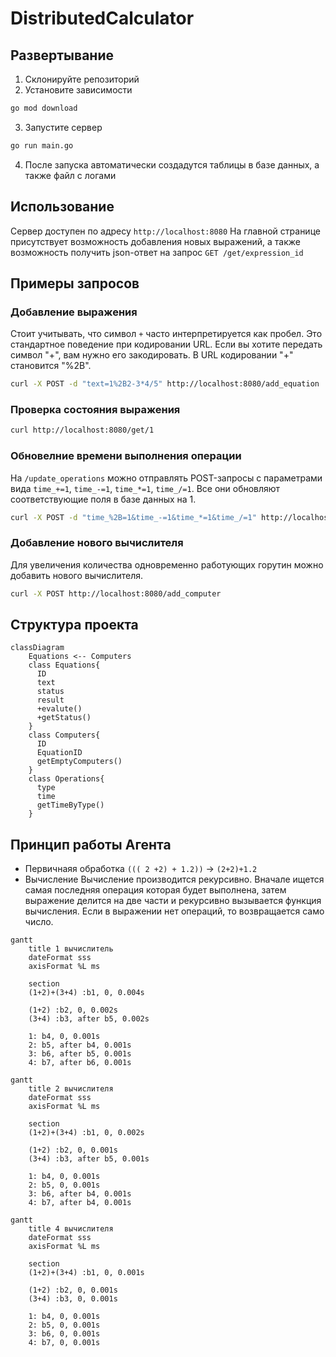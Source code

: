 # DistributedCalculator
## Развертывание
1. Склонируйте репозиторий
2. Установите зависимости
```bash
go mod download
```
3. Запустите сервер
```bash
go run main.go
```
4. После запуска автоматически создадутся таблицы в базе данных, а также файл с логами
## Использование
Сервер доступен по адресу `http://localhost:8080`
На главной странице присутствует возможность добавления новых выражений, а также возможность получить json-ответ на запрос `GET /get/expression_id`
## Примеры запросов
### Добавление выражения
Стоит учитывать, что символ `+` часто интерпретируется как пробел. Это стандартное поведение при кодировании URL. Если вы хотите передать символ "+", вам нужно его закодировать. В URL кодировании "+" становится "%2B".
```bash
curl -X POST -d "text=1%2B2-3*4/5" http://localhost:8080/add_equation
```
### Проверка состояния выражения
```bash
curl http://localhost:8080/get/1
```
### Обновелние времени выполнения операции
На `/update_operations` можно отправлять POST-запросы с параметрами вида `time_+=1`, `time_-=1`, `time_*=1`, `time_/=1`. Все они обновляют соответствующие поля в базе данных на 1.
```bash
curl -X POST -d "time_%2B=1&time_-=1&time_*=1&time_/=1" http://localhost:8080/update_operations
```
### Добавление нового вычислителя
Для увеличения количества одновременно работующих горутин можно добавить нового вычислителя.
```bash
curl -X POST http://localhost:8080/add_computer
```
## Структура проекта
```mermaid
classDiagram
    Equations <-- Computers
    class Equations{
      ID
      text
      status
      result
      +evalute()
      +getStatus()
    }
    class Computers{
      ID
      EquationID
      getEmptyComputers()
    }
    class Operations{
      type
      time
      getTimeByType()
    }
```
## Принцип работы Агента
- Первичнаяя обработка `((( 2 +2) + 1.2))` -> `(2+2)+1.2`
- Вычисление
Вычисление производится рекурсивно. Вначале ищется самая последняя операция которая будет выполнена, затем выражение делится на две части и рекурсивно вызывается функция вычисления. Если в выражении нет операций, то возвращается само число.
```mermaid
gantt
    title 1 вычислитель
    dateFormat sss
    axisFormat %L ms

    section   
    (1+2)+(3+4) :b1, 0, 0.004s

    (1+2) :b2, 0, 0.002s
    (3+4) :b3, after b5, 0.002s

    1: b4, 0, 0.001s
    2: b5, after b4, 0.001s
    3: b6, after b5, 0.001s
    4: b7, after b6, 0.001s
```
```mermaid
gantt
    title 2 вычислителя
    dateFormat sss
    axisFormat %L ms

    section   
    (1+2)+(3+4) :b1, 0, 0.002s

    (1+2) :b2, 0, 0.001s
    (3+4) :b3, after b5, 0.001s

    1: b4, 0, 0.001s
    2: b5, 0, 0.001s
    3: b6, after b4, 0.001s
    4: b7, after b4, 0.001s
```
```mermaid
gantt
    title 4 вычислителя
    dateFormat sss
    axisFormat %L ms

    section   
    (1+2)+(3+4) :b1, 0, 0.001s

    (1+2) :b2, 0, 0.001s
    (3+4) :b3, 0, 0.001s

    1: b4, 0, 0.001s
    2: b5, 0, 0.001s
    3: b6, 0, 0.001s
    4: b7, 0, 0.001s
```